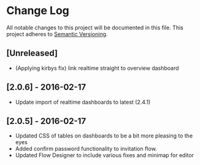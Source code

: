 # Change Log
All notable changes to this project will be documented in this file.
This project adheres to [Semantic Versioning](http://semver.org/).

## [Unreleased]
* (Applying kirbys fix) link realtime straight to overview dashboard

## [2.0.6] - 2016-02-17
* Update import of realtime dashboards to latest (2.4.1)

## [2.0.5] - 2016-02-17
* Updated CSS of tables on dashboards to be a bit more pleasing to the eyes
* Added confirm password functionality to invitation flow.
* Updated Flow Designer to include various fixes and minimap for editor
